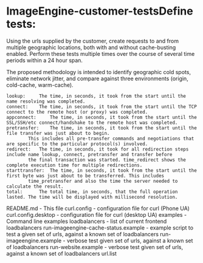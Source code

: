 # ImageEngine-customer-testsDefine tests:

Using the urls supplied by the customer, create requests to and from multiple geographic locations, both with and without cache-busting enabled. 
Perform these tests multiple times over the course of several time periods within a 24 hour span. 

The proposed methodology is intended to identify geographic cold spots, eliminate network jitter, and compare against three environments (origin, cold-cache, warm-cache).


  
	lookup: 	The time, in seconds, it took from the start until the name resolving was completed.
	connect: 	The time, in seconds, it took from the start until the TCP connect to the remote host (or proxy) was completed.
	appconnect: 	The time, in seconds, it took from the start until the SSL/SSH/etc connect/handshake to the remote host was completed. 
	pretransfer: 	The time, in seconds, it took from the start until the file transfer was just about to begin. 
			This includes all pre-transfer commands and negotiations that are specific to the particular protocol(s) involved.
	redirect: 	The time, in seconds, it took for all redirection steps include name lookup, connect, pretransfer and transfer before 
			the final transaction was started. time_redirect shows the complete execution time for multiple redirections. 
	starttransfer: 	The time, in seconds, it took from the start until the first byte was just about to be transferred. This includes 
			time_pretransfer and also the time the server needed to calculate the result.
	total: 		The total time, in seconds, that the full operation lasted. The time will be displayed with millisecond resolution.


README.md  - This file
curl.config  - configuration file for curl (Phone UA)
curl.config.desktop - configuration file for curl (desktop UA)
examples  - Command line examples
loadbalancers - list of current frontend loadbalancers
run-imageengine-cache-status.example - example script to test a given set of urls, against a known set of loadbalancers
run-imageengine.example - verbose test given set of urls, against a known set of loadbalancers
run-website.example - verbose test given set of urls, against a known set of loadbalancers
url.list
